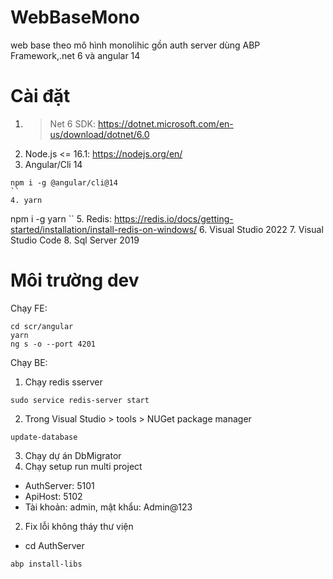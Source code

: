 # WebBaseMono
web base theo mô hình monolihic gồn auth server dùng ABP Framework,.net 6 và angular 14
# Cài đặt
1. >Net 6 SDK: https://dotnet.microsoft.com/en-us/download/dotnet/6.0
2. Node.js <= 16.1: https://nodejs.org/en/
3. Angular/Cli 14
````
npm i -g @angular/cli@14
``
4. yarn
````
npm i -g yarn
``
5. Redis: https://redis.io/docs/getting-started/installation/install-redis-on-windows/
6. Visual Studio 2022
7. Visual Studio Code
8. Sql Server 2019
# Môi trường dev
Chạy FE:
```
cd scr/angular
yarn
ng s -o --port 4201
```
Chạy BE:
1. Chạy redis sserver
```
sudo service redis-server start
```
2. Trong Visual Studio > tools > NUGet package manager
```
update-database
```
3. Chạy dự án DbMigrator
4. Chạy setup run multi project
- AuthServer: 5101
- ApiHost: 5102
- Tài khoản: admin, mật khẩu: Admin@123
2. Fix lỗi không tháy thư viện
- cd AuthServer
```
abp install-libs
```